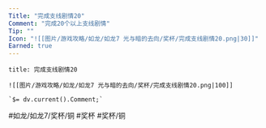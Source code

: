 ```yaml
---
Title: "完成支线剧情20"
Comment: "完成20个以上支线剧情"
Tip: ""
Icon: "![[图片/游戏攻略/如龙/如龙7 光与暗的去向/奖杯/完成支线剧情20.png|30]]"
Earned: true
---
```

```ad-common-bronze-trophy
title: 完成支线剧情20

![[图片/游戏攻略/如龙/如龙7 光与暗的去向/奖杯/完成支线剧情20.png|100]]

`$= dv.current().Comment;`

```

#如龙/如龙7/奖杯/铜 #奖杯 #奖杯/铜
